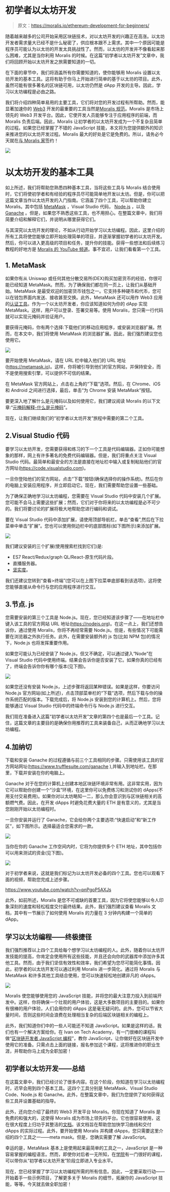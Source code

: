 # 初学者以太坊开发

> 原文：<https://moralis.io/ethereum-development-for-beginners/>

随着越来越多的公司开始采用区块链技术，对以太坊开发的兴趣正在高涨。以太坊开发者需求量大已经不是什么秘密了，供应根本跟不上需求。其中一个原因可能是程序员可能认为以太坊的开发太具挑战性了。然而，以太坊的开发并不像看起来那么困难，尤其是当你利用 Moralis 的时候。在这篇“初学者以太坊开发”文章中，我们将回顾开始以太坊开发之旅需要知道的一切。

在下面的章节中，我们将涵盖所有你需要知道的，使你能够用 Moralis 设置以太坊开发的基本工具。这将有助于你马上开始进行简单的基于以太坊的项目。此外，虽然可能有很多著名的区块链可用，以太坊仍然是 dApp 开发的主导。因此，学习以太坊编程是必由之路。

我们将介绍四种简单易用的主要工具，它们将对您的开发过程有所帮助。然而，能显著加速你的 [Web3](https://moralis.io/the-ultimate-guide-to-web3-what-is-web3/) 开发的最重要的工具当然是[Moralis 规范](https://moralis.io/)。Moralis 是市场上领先的 Web3 开发平台。因此，它使开发人员能够专注于应用程序的前端，而 Moralis 负责后端。因此，Moralis 让初学者的以太坊开发成为一个不复杂且简单的过程。如果您已经掌握了不错的 JavaScript 技能，本文将为您提供额外的知识来推进您的以太坊开发过程。Moralis 最大的好处是它是免费的。所以，请务必今天就在[与 Moralis 家](https://admin.moralis.io/register)签约！

![](img/cced177c0da03b00a6c966b948a102f4.png)

# 以太坊开发的基本工具

如上所述，我们将帮助您熟悉四种基本工具，当将这些工具与 Moralis 结合使用时，它们将使初学者和有经验的程序员尽可能简单地开发以太坊。但是，你可以把这篇文章当作以太坊开发的入门指南。它涵盖了四个工具，可以帮助你建立 Moralis。其中包括 [MetaMask](https://moralis.io/metamask-explained-what-is-metamask/) ，Visual Studio 代码， [Node.js](https://moralis.io/node-js-explained-what-is-node-js/) ，以及 [Ganache](https://moralis.io/ganache-explained-what-is-ganache-blockchain/) 。但是，如果您不熟悉这些工具，也不用担心。在整篇文章中，我们将简要介绍和解释它们，并说明从哪里获得它们。

与其深究以太坊开发的理论，不如从行动开始学习以太坊编程。因此，这里介绍的所有工具将使您能够立即开始处理简单的项目，并逐渐掌握初学者的以太坊开发。然后，你可以进入更高级的项目和任务，提升你的技能。获得一些想法和后续练习教程的好地方是 [Moralis 的 YouTube 频道](https://www.youtube.com/channel/UCgWS9Q3P5AxCWyQLT2kQhBw)。事不宜迟，让我们看看第一个工具。

## 1\. MetaMask

如果你有从 Uniswap 或任何其他分散交易所(DEX)购买加密货币的经验，你很可能已经知道 MetaMask。然而，为了确保我们都在同一页上，让我们从基础开始。MetaMask 是最受欢迎的加密货币钱包之一。它支持多种硬币和代币，您可以在钱包界面内发送、接收甚至交换。此外，MetaMask 还可以用作 Web3 应用的[认证工具](https://moralis.io/how-to-authenticate-with-metamask/)。作为一个以太坊开发者，你应该知道如何为你的 dApp 实现 MetaMask。这样，用户可以登录、签署交易等。使用 Moralis，您只需一行代码就可以实现元掩码并验证用户。

要获得元掩码，你有两个选择:下载他们的移动应用程序，或安装浏览器扩展。然而，在本文中，我们将使用 MetaMask 的浏览器扩展。因此，我们强烈建议您也使用它。

![](img/afed0547bf273e4e39dd1245a144b3d9.png)

要开始使用 MetaMask，请在 URL 栏中输入他们的 URL 地址(https://metamask.io)。这样，你将被引导到他们的官方网站，并保持安全，而不是使用搜索引擎，可以提供不可信的结果。

在 MetaMask 官方网站上，点击右上角的“下载”选项。然后，在 Chrome、iOS 和 Android 之间进行选择，最后，单击“为 Chrome 安装 MetaMask”按钮。

要更深入地了解什么是元掩码以及如何使用它，我们建议阅读 Moralis 的以下文章:“[元掩码解释-什么是元掩码](https://moralis.io/metamask-explained-what-is-metamask/)”。

现在，让我们继续我们的“初学者以太坊开发”旅程中需要的第二个工具。

## 2.Visual Studio 代码

要学习以太坊开发，您需要获得和练习的下一个工具是代码编辑器。正如你可能想象的那样，网上有许多著名的免费代码编辑器。但是，我们将重点关注 Visual Studio 代码。最简单和最安全的方法是直接在地址栏中输入或复制粘贴他们的官方网址(https://code.visualstudio.com)。

一旦你登陆他们的官方网站，点击“下载”按钮(确保选择你的操作系统)。然后在你的电脑上安装应用程序，并立即启动它。现在，我们需要帮助您设置一些基础。

为了确保正确地学习以太坊编程，您需要在 Visual Studio 代码中安装几个扩展。您可能不会马上需要这些扩展；然而，它们对于你将来的以太坊编程是必不可少的。我们将要讨论的扩展将极大地帮助您进行编码和调试。

要在 Visual Studio 代码中添加扩展，请使用顶部导航栏，单击“查看”,然后在下拉菜单中单击“扩展”。您也可以使用侧边栏中的底部图标(如下图所示)来添加扩展。

![](img/299393b9afeb9757d8c0c6280f1b430f.png)

我们建议安装的三个扩展(使用搜索栏找到它们)是:

*   ES7 React/Redux/graph QL/React-原生代码片段。
*   直播服务器。
*   [坚实度](https://moralis.io/solidity-explained-what-is-solidity/)。

我们还建议您转到“查看>终端”(您可以在上图下拉菜单底部看到该选项)，这将使您能够直接从命令行与您的应用程序进行交互。

## 3.节点. js

您需要安装的第三个工具是 Node.js。现在，您已经知道该步骤了——在地址栏中键入该工具的官方网站 URL 地址(https://nodejs.org)。在这一点上，我们还想告诉你，通过使用 Moralis，你将不再经常需要 Node.js。但是，有些情况下可能需要在浏览器之外执行任务。此外，在需要安装额外的 js 包(比如 NPM 包)的情况下，Node.js 也将发挥重要作用。

如果您可能认为已经安装了 Node.js，但又不确定，可以通过键入“Node”在 Visual Studio 代码中使用终端。结果会告诉你是否安装了它。如果你真的已经有了，终端会告诉你你有哪个版本(见下图)。

![](img/07c6acdd0428728cf3a1aaf22e8dfc54.png)

如果您还没有安装 Node.js，上述步骤将返回某种错误。如果是这样，你要访问 Node.js 官方网站(如上所述)，点击顶部菜单栏的“下载”选项，然后下载与你的操作系统匹配的版本。下载完成后，将 Node.js 安装到您的计算机上。然后，您将能够通过 Visual Studio 代码中的终端命令行与 Node.js 进行交互。

我们现在准备进入这篇“初学者以太坊开发”文章的第四个也是最后一个工具。记住，这篇文章的主要目的是确保你用推荐的工具来装备自己，从而正确地学习以太坊编程。

## 4.加纳切

下载和安装 Ganache 的过程遵循与前三个工具相同的步骤。只需使用该工具的官方网站网址(https://www.trufflesuite.com/ganache ),并输入到地址栏。在那里，下载并安装在你的电脑上。

Ganache 对于在您的计算机上创建本地区块链环境非常有用。这非常实用，因为它可以帮助你创建一个“沙盒”环境，在这里你可以免费练习和测试你的 dApps(不用支付交易费用)。如果你对以太坊略知一二，那么你会意识到与区块链相关的高额燃气费。因此，在开发 dApps 时避免花费大量的 ETH 是有意义的，尤其是当您刚刚开始以太坊编程时。

一旦你安装并运行了 Ganache，它会给你两个主要选项:“快速启动”和“新工作区”，如下图所示。选择最适合您需求的一款。

![](img/fda3ca7365aac6a6ecf7779bc371326b.png)

当你在你的 Ganache 工作空间内时，它将为你提供多个 ETH 地址，其中包括你可以用来测试的资金(见下图)。

![](img/05ae8dd96986efffecff1159fc297cd8.png)

对于初学者来说，这就是我们标记为以太坊开发必备的四个工具。您也可以观看下面的视频，帮助您完成上述步骤。

https://www.youtube.com/watch?v=pnPgoP5AXJs

此外，如前所述，Moralis 是您不可或缺的首要工具，因为它将使您能够以令人印象深刻的速度和轻松程度交付最终结果。此外，我们强烈建议查看 Moralis 文档，其中有一节展示了如何使用 Moralis 的力量在 3 分钟内构建一个简单的 dApp。

## 学习以太坊编程——终极捷径

我们强烈推荐以上四个工具给每个想学习以太坊编程的人。此外，随着你以太坊开发技能的提高，你肯定会使用所有这些技能，并且还会向你的武器库中添加许多其他工具。然而，由于我们坚信有效性和效率，我们希望为您尽可能简化事情。因此，初学者的以太坊开发可以通过利用 Moralis 进一步简化。通过将 Moralis 与 MetaMask 和许多其他工具结合使用，您可以快速轻松地创建非凡的 dApps。

![](img/7e6c944e04655fa0f847caf2d0c5ceca.png)

Moralis 使您能够使用您的 JavaScript 技能，并将您的最大注意力投入到前端开发中。这样，你将确保一个壮观的用户体验，这是大多数项目的主要目的。如果你有很棒的用户体验，人们会用你的 dApps 这是毫无疑问的。此外，您可以节省大量时间，否则这些时间会浪费在处理相当复杂的后端区块链相关的编程上。

此外，我们知道你们中的一些人可能还不知道 JavaScript。如果是这样的话，我们也有一个解决方案给你。在 Ivan on Tech Academy，有一门很棒的课程叫做“[区块链开发者 JavaScript 编程](https://academy.ivanontech.com/courses/javascript-programming-for-blockchain-developers)”，教你 JavaScript，让你做好在区块链开发中使用它的准备。只需点击上面的链接，报名参加这个课程，这将推进你的职业生涯，并帮助你马上成为全职加密！

## 初学者以太坊开发——总结

在这篇文章中，我们已经讨论了很多内容。在这个阶段，你知道在学习以太坊编程时，迟早会用到四个基本工具。这四个工具分别是 MetaMask、Visual Studio Code、Node.js 和 Ganache。此外，在整篇文章中，我们为您提供了如何获得这些工具并设置基础的指导。

此外，还向您介绍了最终的 Web3 开发平台 Moralis。你现在知道了 Moralis 是免费的和强大的，这使得 Moralis 成为市场上领先的平台。它也很容易使用，这在很大程度上归功于其整洁的[文档](https://docs.moralis.io/)。该文档旨在帮助您加快学习曲线和交付 dApps 的实际过程。此外，要开始使用 Moralis 并构建 dApps，您只需要这里介绍的四个工具之一——meta mask。但是，您确实需要了解 JavaScript。

幸运的是，MetaMask 基本上是使用起来最简单的工具之一，JavaScript 是一种容易掌握的编程语言。然而，即使你对后者一无所知，在[学院](https://academy.ivanontech.com/)有一门很好的课程，可以带你从“初学者以太坊开发”阶段立即进入专业水平。

现在，您已经掌握了学习以太坊编程所需的所有信息。因此，一定要采取行动——开始着手一些示例项目，了解更多关于 Moralis 的细节，拓展你的 JavaScript 技能，等等。今天就去做全职加密！